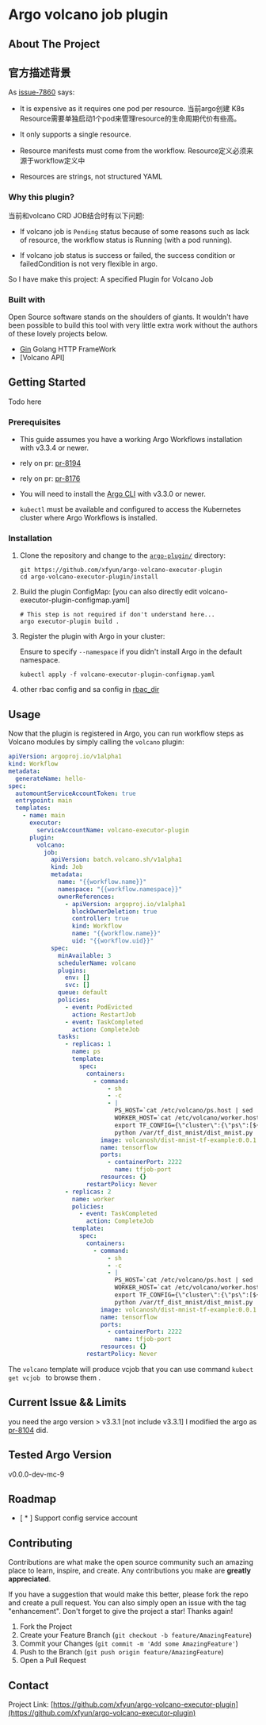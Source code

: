 # Argo volcano job plugin
## About The Project
## 官方描述背景

As  [issue-7860](https://github.com/argoproj/argo-workflows/issues/7860) says:

* It is expensive as it requires one pod per resource.
  当前argo创建 K8s Resource需要单独启动1个pod来管理resource的生命周期代价有些高。

* It only supports a single resource.

* Resource manifests must come from the workflow.
  Resource定义必须来源于workflow定义中

* Resources are strings, not structured YAML

### Why this plugin?

当前和volcano CRD JOB结合时有以下问题:

* If volcano job is `Pending` status because of some reasons such as lack of resource, the
  workflow status is Running (with a pod running).

* If volcano job status is success or failed, the success condition  or failedCondition is not
  very flexible in argo.

So I have make this project:
A specified Plugin for Volcano Job

### Built with

Open Source software stands on the shoulders of giants. It wouldn't have been possible to build this tool with very little extra work without the authors of these lovely projects below.

* [Gin](https://github.com/gin-gonic/gin) Golang HTTP FrameWork
* [Volcano API]


## Getting Started

Todo here

### Prerequisites

* This guide assumes you have a working Argo Workflows installation with v3.3.4 or newer.
* rely on pr: [pr-8194](https://github.com/argoproj/argo-workflows/pull/8194)
*  rely on pr: [pr-8176](https://github.com/argoproj/argo-workflows/pull/8176)
    
* You will need to install the [Argo CLI](https://argoproj.github.io/argo-workflows/cli/) with v3.3.0 or newer.
* `kubectl` must be available and configured to access the Kubernetes cluster where Argo Workflows is installed.

### Installation

1. Clone the repository and change to the [`argo-plugin/`](argo-plugin/) directory:

   ```shell
   git https://github.com/xfyun/argo-volcano-executor-plugin
   cd argo-volcano-executor-plugin/install
   ```

2. Build the plugin ConfigMap: [you can also directly edit volcano-executor-plugin-configmap.yaml]
   
   ```shell
   # This step is not required if don't understand here...
   argo executor-plugin build .
   ```

3. Register the plugin with Argo in your cluster:

   Ensure to specify `--namespace` if you didn't install Argo in the default namespace.

   ```shell
   kubectl apply -f volcano-executor-plugin-configmap.yaml
   ```

4. other rbac config and sa config  in  [rbac_dir](install/rbac)

## Usage

Now that the plugin is registered in Argo, you can run workflow steps as Volcano modules by simply calling the `volcano` plugin:

```yaml
apiVersion: argoproj.io/v1alpha1
kind: Workflow
metadata:
  generateName: hello-
spec:
  automountServiceAccountToken: true
  entrypoint: main
  templates:
    - name: main
      executor:
        serviceAccountName: volcano-executor-plugin
      plugin:
        volcano:
          job:
            apiVersion: batch.volcano.sh/v1alpha1
            kind: Job
            metadata:
              name: "{{workflow.name}}"
              namespace: "{{workflow.namespace}}"
              ownerReferences:
                - apiVersion: argoproj.io/v1alpha1
                  blockOwnerDeletion: true
                  controller: true
                  kind: Workflow
                  name: "{{workflow.name}}"
                  uid: "{{workflow.uid}}"
            spec:
              minAvailable: 3
              schedulerName: volcano
              plugins:
                env: []
                svc: []
              queue: default
              policies:
                - event: PodEvicted
                  action: RestartJob
                - event: TaskCompleted
                  action: CompleteJob
              tasks:
                - replicas: 1
                  name: ps
                  template:
                    spec:
                      containers:
                        - command:
                            - sh
                            - -c
                            - |
                              PS_HOST=`cat /etc/volcano/ps.host | sed 's/$/&:2222/g' | sed 's/^/"/;s/$/"/' | tr "\n" ","`;
                              WORKER_HOST=`cat /etc/volcano/worker.host | sed 's/$/&:2222/g' | sed 's/^/"/;s/$/"/' | tr "\n" ","`;
                              export TF_CONFIG={\"cluster\":{\"ps\":[${PS_HOST}],\"worker\":[${WORKER_HOST}]},\"task\":{\"type\":\"ps\",\"index\":${VK_TASK_INDEX}},\"environment\":\"cloud\"};
                              python /var/tf_dist_mnist/dist_mnist.py
                          image: volcanosh/dist-mnist-tf-example:0.0.1
                          name: tensorflow
                          ports:
                            - containerPort: 2222
                              name: tfjob-port
                          resources: {}
                      restartPolicy: Never
                - replicas: 2
                  name: worker
                  policies:
                    - event: TaskCompleted
                      action: CompleteJob
                  template:
                    spec:
                      containers:
                        - command:
                            - sh
                            - -c
                            - |
                              PS_HOST=`cat /etc/volcano/ps.host | sed 's/$/&:2222/g' | sed 's/^/"/;s/$/"/' | tr "\n" ","`;
                              WORKER_HOST=`cat /etc/volcano/worker.host | sed 's/$/&:2222/g' | sed 's/^/"/;s/$/"/' | tr "\n" ","`;
                              export TF_CONFIG={\"cluster\":{\"ps\":[${PS_HOST}],\"worker\":[${WORKER_HOST}]},\"task\":{\"type\":\"worker\",\"index\":${VK_TASK_INDEX}},\"environment\":\"cloud\"};
                              python /var/tf_dist_mnist/dist_mnist.py
                          image: volcanosh/dist-mnist-tf-example:0.0.1
                          name: tensorflow
                          ports:
                            - containerPort: 2222
                              name: tfjob-port
                          resources: {}
                      restartPolicy: Never
```

The `volcano` template will produce vcjob that you can use command `kubect get vcjob ` to browse them .

## Current Issue && Limits

you need the argo version > v3.3.1 [not include v3.3.1]
I modified the argo as [pr-8104](https://github.com/argoproj/argo-workflows/pull/8104) did.



## Tested Argo Version

v0.0.0-dev-mc-9


## Roadmap

- [ * ] Support config service account


## Contributing

Contributions are what make the open source community such an amazing place to learn, inspire, and create. Any contributions you make are **greatly appreciated**.

If you have a suggestion that would make this better, please fork the repo and create a pull request. You can also simply open an issue with the tag "enhancement".
Don't forget to give the project a star! Thanks again!

1. Fork the Project
2. Create your Feature Branch (`git checkout -b feature/AmazingFeature`)
3. Commit your Changes (`git commit -m 'Add some AmazingFeature'`)
4. Push to the Branch (`git push origin feature/AmazingFeature`)
5. Open a Pull Request


## Contact

Project Link: [https://github.com/xfyun/argo-volcano-executor-plugin](https://github.com/xfyun/argo-volcano-executor-plugin)

